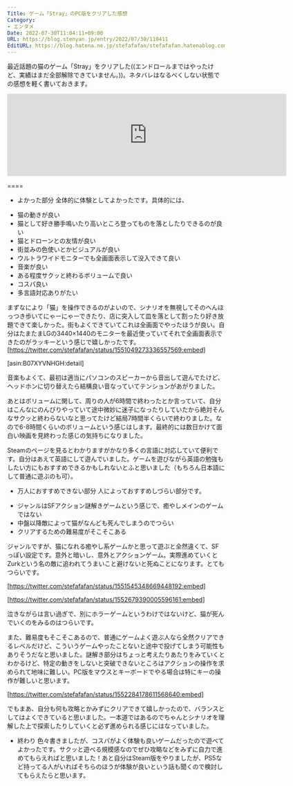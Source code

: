 ```yaml
---
Title: ゲーム「Stray」のPC版をクリアした感想
Category:
- エンタメ
Date: 2022-07-30T11:04:11+09:00
URL: https://blog.stenyan.jp/entry/2022/07/30/110411
EditURL: https://blog.hatena.ne.jp/stefafafan/stefafafan.hatenablog.com/atom/entry/4207112889904139699
---
```


最近話題の猫のゲーム「Stray」をクリアした((エンドロールまではやったけど、実績はまだ全部解除できていません。))。ネタバレはなるべくしない状態での感想を軽く書いておきます。

<iframe src="https://store.steampowered.com/widget/1332010/" frameborder="0" width="646" height="190"></iframe>

====

* よかった部分
全体的に体験としてよかったです。具体的には、
- 猫の動きが良い
- 猫として好き勝手鳴いたり高いところ登ってものを落としたりできるのが良い
- 猫とドローンとの友情が良い
- 街並みの色使いとかビジュアルが良い
- ウルトラワイドモニターでも全画面表示して没入できて良い
- 音楽が良い
- ある程度サクッと終わるボリュームで良い
- コスパ良い
- 多言語対応ありがたい

まずなにより「猫」を操作できるのがよいので、シナリオを無視してそのへんほっつき歩いてにゃーにゃーできたり、店に突入して皿を落として割ったり好き放題できて楽しかった。街もよくできていてこれは全画面でやったほうが良い。自分はたまたまLGの3440×1440のモニターを最近使っていてそれで全画面表示できたのがラッキーという感じで嬉しかったです。
[https://twitter.com/stefafafan/status/1551049273336557569:embed]

[asin:B07XYVNHGH:detail]

音楽もよくて、最初は適当にパソコンのスピーカーから音出して遊んでたけど、ヘッドホンに切り替えたら結構良い音なっていてテンションがあがりました。

あとはボリュームに関して、周りの人が6時間で終わったとか言っていて、自分はこんなにのんびりやっていて途中微妙に迷子になったりしていたから絶対そんなサクッと終わらないなと思ってたけど結局7時間半くらいで終わりました。なので6-8時間くらいのボリュームという感じはします。最終的には数日かけて面白い映画を見終わった感じの気持ちになりました。

Steamのページを見るとわかりますがかなり多くの言語に対応していて便利です。自分はあえて英語にして遊んでいました。ゲームを遊びながら英語の勉強もしたい方にもおすすめできるかもしれないとふと思いました（もちろん日本語にして普通に遊ぶのも可）。

* 万人におすすめできない部分
人によっておすすめしづらい部分です。
- ジャンルはSFアクション謎解きゲームという感じで、癒やしメインのゲームではない
- 中盤以降敵によって猫がなんども死んでしまうのでつらい
- クリアするための難易度がそこそこある

ジャンルですが、猫になれる癒やし系ゲームかと思って遊ぶと全然違くて、SFっぽい設定です。意外と暗いし、意外とアクションゲーム。実際進めていくとZurkという名の敵に追われてうまいこと避けないと死ぬことになります。とてもつらいです。

[https://twitter.com/stefafafan/status/1551545348669448192:embed]

[https://twitter.com/stefafafan/status/1552679390005596161:embed]

泣きながらは言い過ぎで、別にホラーゲームというわけではないけど、猫が死んでいくのをみるのはつらいです。

また、難易度もそこそこあるので、普通にゲームよく遊ぶ人なら全然クリアできるレベルだけど、こういうゲームやったことないと途中で投げてしまう可能性もありそうだなと思いました。謎解き部分はちょっと考えたりあたりをみていくとわかるけど、特定の動きをしないと突破できないところはアクションの操作を求められて地味に難しい。PC版をマウスとキーボードでやる場合は特にキーの操作が難しいと思います。

[https://twitter.com/stefafafan/status/1552284178611568640:embed]

でもまあ、自分も何も攻略とかみずにクリアできて嬉しかったので、バランスとしてはよくできていると思いました。一本道ではあるのでちゃんとシナリオを理解した上で探索したりしていくと必ず進められる感じにはなっていました。

* 終わり
色々書きましたが、コスパがよく体験も良いゲームだったので遊べてよかったです。サクッと遊べる規模感なのでぜひ攻略などをみずに自力で進めてもらえればと思いました！あと自分はSteam版をやりましたが、PS5など持ってる人がいればそちらのほうが体験が良いという話も聞くので検討してもらえたらと思います。

